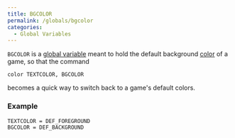```yaml
---
title: BGCOLOR
permalink: /globals/bgcolor
categories: 
  - Global Variables
---
```


`BGCOLOR` is a [global variable](global) meant to hold the
default background [color](color) of a game, so that the
command

    color TEXTCOLOR, BGCOLOR

becomes a quick way to switch back to a game's default colors.

### Example

    TEXTCOLOR = DEF_FOREGROUND
    BGCOLOR = DEF_BACKGROUND
